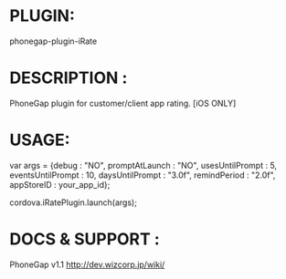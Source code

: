 


# PLUGIN: 

phonegap-plugin-iRate



# DESCRIPTION :

PhoneGap plugin for customer/client app rating. [iOS ONLY]


# USAGE:

var args = {debug : "NO",
                 promptAtLaunch : "NO",
                 usesUntilPrompt : 5,
                 eventsUntilPrompt : 10,
                 daysUntilPrompt : "3.0f",
                 remindPeriod : "2.0f",
                 appStoreID : your_app_id};

cordova.iRatePlugin.launch(args);


# DOCS & SUPPORT :

PhoneGap v1.1
http://dev.wizcorp.jp/wiki/
